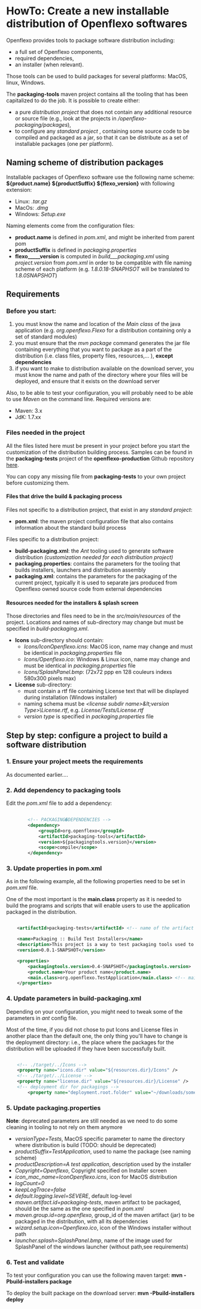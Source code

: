 # HowTo: Create a new installable distribution of Openflexo softwares

Openflexo provides tools to package software distribution including:

* a full set of Openflexo components,
* required dependencies,
* an installer (when relevant).

Those tools can be used to build packages for several platforms: MacOS, linux, Windows.

The __packaging-tools__ maven project contains all the tooling that has been capitalized to do the job.
It is possible to create either:

* a pure _distribution project_ that does not contain any additional resource or source file (e.g., look at the projects in _/openflexo-packaging/packages_), 
* to configure any _standard project_ , containing some source code to be compiled and packaged as a jar, so that it can be distribute as a set of installable packages (one per platform).

## Naming scheme of distribution packages

Installable packages of Openflexo software use the following name scheme: __${product.name} ${productSuffix} ${flexo_version}__
with following extension:

* Linux: _.tar.gz_
* MacOs: _.dmg_
* Windows: _Setup.exe_

Naming elements come from the configuration files:

* __product.name__ is defined in _pom.xml_, and might be inherited from parent pom
* __productSuffix__ is defined in _packaging.properties_
* __flexo_____version__ is computed in  _build___packaging.xml_ using _project.version_ from _pom.xml_ in order to be compatible with file naming scheme of each platform (e.g. _1.8.0.18-SNAPHSOT_ will be translated to _1.8.0SNAPSHOT_)

## Requirements

### Before you start:

1. you must know the name and location of the _Main class_ of the java application (e.g. _org.openflexo.Flexo_ for a distribution containing only a set of standard modules)
2. you must ensure that the _mvn package_ command generates the jar file containing everything that you want to package as a part of the distribution  (i.e. class files, property files, resources,... ), __except dependencies__
3. if you want to make to distribution available on the download server, you must know the name and path of the directory where your files will be deployed, and ensure that it exists on the download server


Also, to be able to test your configuration, you will probably need to be able to use _Maven_ on the command line. 
Required versions are:
* Maven: 3.x
* JdK: 1.7.xx

### Files needed in the project 

All the files listed here must be present in your project before you start the customization of the distribution building process.
Samples can be found in the __packaging-tests__ project of the __openflexo-production__ Github repository [here](https://github.com/openflexo-team/openflexo-production).

You can copy any missing file from __packaging-tests__ to your own project before customizing them.

#### Files that drive the build & packaging process

Files not specific to a distribution project, that exist in any _standard project_:

* __pom.xml__: the maven project configuration file that also contains information about the standard build process

Files specific to a distribution project:

* __build-packaging.xml__:  the _Ant_ tooling used to generate software distribution _(customization needed for each distribution project)_
* __packaging.properties__: contains the parameters for the tooling that builds installers, launchers and distribution assembly 
* __packaging.xml__: contains the parameters for the packaging of the current project, typically it is used to separate jars produced from Openflexo owned source code from external dependencies


#### Resources needed for the installers & splash screen

Those directories and files need to be in the _src/main/resources_ of the project.
Locations and names of sub-directory may change but must be specified in _build-packaging.xml_.

* __Icons__ sub-directory should contain:
	* _Icons/IconOpenflexo.icns_: MacOS icon, name may change and must be identical in _packaging.properties_ file
	* _Icons/Openflexo.ico_: Windows & Linux icon, name may change and must be identical in _packaging.properties_ file
	* _Icons/SplashPanel.bmp_:  (72x72 ppp en 128 couleurs indexs 580x300 pixels max)
* __License__ sub-directory:
	* must contain a rtf file containing License text that will be displayed during installation (Windows installer)
	* naming schema must be  _&lt;license subdir name&gt;\&lt;version Type&gt;\License.rtf_, e.g. _License/Tests/License.rtf_
	* _version type_ is specified in _packaging.properties_ file

## Step by step: configure a project to build a software distribution

### 1. Ensure your project meets the requirements

As documented earlier....

### 2. Add dependency to __packaging tools__

Edit the _pom.xml_ file to add a dependency:

```xml
		
		<!-- PACKAGING�DEPENDENCIES -->
		<dependency>
			<groupId>org.openflexo</groupId>
			<artifactId>packaging-tools</artifactId>
			<version>${packagingtools.version}</version>
			<scope>compile</scope>
		</dependency> 
```

### 3. Update properties in pom.xml

As in the following example, all the following properties need to be set in _pom.xml_ file.

One of the most important is the __main.class__ property as it is needed to build the programs and scripts that will enable users
to use the application packaged in the distribution.

``` xml

	<artifactId>packaging-tests</artifactId> <!-- name of the artifact to be packaged, will be also set in packaging.properties -->

	<name>Packaging :: Build Test Installers</name>
	<description>This project is a way to test packaging tools used to create software distribution for Openflexo.</description>
	<version>0.0.1-SNAPSHOT</version>

	<properties>
		<packagingtools.version>0.4-SNAPSHOT</packagingtools.version>
		<product.name>Your product name</product.name>
		<main.class>org.openflexo.TestApplication</main.class> <!-- main class of the application -->
	</properties>

```
### 4. Update parameters in build-packaging.xml

Depending on your configuration, you might need to tweak some of the parameters in _ant_ config file.

Most of the time, if you did not chose to put Icons and License files in another place than the default one, the only
thing you'll have to change is the deployment directory: i.e., the place where the packages for the distribution will
be uploaded if they have been successfully built.

```xml

	<!-- ./target/../Icons -->
	<property name="icons.dir" value="${resources.dir}/Icons" />
	<!-- ./target/../License -->
	<property name="license.dir" value="${resources.dir}/License" />
	<!-- deployment dir for packagings -->
		<property name="deployment.root.folder" value="~/downloads/somedirectory" />

```

### 5. Update packaging.properties

__Note__: deprecated parameters are still needed as we need to do some cleaning in tooling to not rely on them anymore

* _versionType=Tests_, MacOS specific parameter to name the directory where distribution is build (TODO: should be deprecated)
* _productSuffix=TestApplication_, used to name the package (see naming scheme)
* _productDescription=A test application_, description used by the installer
* _Copyright=Openflexo_, Copyright specified on Installer screen
* _icon_mac_name=IconOpenflexo.icns_, icon for MacOS distribution
* _logCount=0_
* _keepLogTrace=false_
* _default.logging.level=SEVERE_, default log-level
* _maven.artifact.id=packaging-tests_, maven artifact to be packaged, should be the same as the one specified in _pom.xml_
* _maven.group.id=org.openflexo_, group_id of the maven artifact (jar) to be packaged in the distribution, with all its dependencies
* _wizard.setup.icon=Openflexo.ico_, icon of the Windows installer without path
* _launcher.splash=SplashPanel.bmp_, name of the image used for SplashPanel of the windows launcher (without path,see requirements)



### 6. Test and validate


To test your configuration you can use the following maven target:
__mvn -Pbuild-installers package__
  
To deploy the built package on the download server: 
__mvn -Pbuild-installers deploy__

